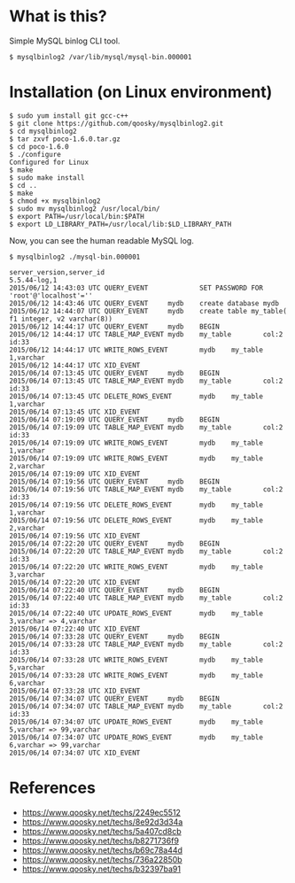 What is this?
==================
Simple MySQL binlog CLI tool.

	$ mysqlbinlog2 /var/lib/mysql/mysql-bin.000001


Installation (on Linux environment)
==================

	$ sudo yum install git gcc-c++
	$ git clone https://github.com/qoosky/mysqlbinlog2.git
	$ cd mysqlbinlog2
	$ tar zxvf poco-1.6.0.tar.gz
	$ cd poco-1.6.0
	$ ./configure
	Configured for Linux
	$ make
	$ sudo make install
	$ cd ..
	$ make
	$ chmod +x mysqlbinlog2
	$ sudo mv mysqlbinlog2 /usr/local/bin/
	$ export PATH=/usr/local/bin:$PATH
	$ export LD_LIBRARY_PATH=/usr/local/lib:$LD_LIBRARY_PATH

Now, you can see the human readable MySQL log.

	$ mysqlbinlog2 ./mysql-bin.000001
	
	server_version,server_id
	5.5.44-log,1
	2015/06/12 14:43:03 UTC QUERY_EVENT             SET PASSWORD FOR 'root'@'localhost'=''
	2015/06/12 14:43:46 UTC QUERY_EVENT     mydb    create database mydb
	2015/06/12 14:44:07 UTC QUERY_EVENT     mydb    create table my_table( f1 integer, v2 varchar(8))
	2015/06/12 14:44:17 UTC QUERY_EVENT     mydb    BEGIN
	2015/06/12 14:44:17 UTC TABLE_MAP_EVENT mydb    my_table        col:2   id:33
	2015/06/12 14:44:17 UTC WRITE_ROWS_EVENT        mydb    my_table        1,varchar
	2015/06/12 14:44:17 UTC XID_EVENT
	2015/06/14 07:13:45 UTC QUERY_EVENT     mydb    BEGIN
	2015/06/14 07:13:45 UTC TABLE_MAP_EVENT mydb    my_table        col:2   id:33
	2015/06/14 07:13:45 UTC DELETE_ROWS_EVENT       mydb    my_table        1,varchar
	2015/06/14 07:13:45 UTC XID_EVENT
	2015/06/14 07:19:09 UTC QUERY_EVENT     mydb    BEGIN
	2015/06/14 07:19:09 UTC TABLE_MAP_EVENT mydb    my_table        col:2   id:33
	2015/06/14 07:19:09 UTC WRITE_ROWS_EVENT        mydb    my_table        1,varchar
	2015/06/14 07:19:09 UTC WRITE_ROWS_EVENT        mydb    my_table        2,varchar
	2015/06/14 07:19:09 UTC XID_EVENT
	2015/06/14 07:19:56 UTC QUERY_EVENT     mydb    BEGIN
	2015/06/14 07:19:56 UTC TABLE_MAP_EVENT mydb    my_table        col:2   id:33
	2015/06/14 07:19:56 UTC DELETE_ROWS_EVENT       mydb    my_table        1,varchar
	2015/06/14 07:19:56 UTC DELETE_ROWS_EVENT       mydb    my_table        2,varchar
	2015/06/14 07:19:56 UTC XID_EVENT
	2015/06/14 07:22:20 UTC QUERY_EVENT     mydb    BEGIN
	2015/06/14 07:22:20 UTC TABLE_MAP_EVENT mydb    my_table        col:2   id:33
	2015/06/14 07:22:20 UTC WRITE_ROWS_EVENT        mydb    my_table        3,varchar
	2015/06/14 07:22:20 UTC XID_EVENT
	2015/06/14 07:22:40 UTC QUERY_EVENT     mydb    BEGIN
	2015/06/14 07:22:40 UTC TABLE_MAP_EVENT mydb    my_table        col:2   id:33
	2015/06/14 07:22:40 UTC UPDATE_ROWS_EVENT       mydb    my_table        3,varchar => 4,varchar
	2015/06/14 07:22:40 UTC XID_EVENT
	2015/06/14 07:33:28 UTC QUERY_EVENT     mydb    BEGIN
	2015/06/14 07:33:28 UTC TABLE_MAP_EVENT mydb    my_table        col:2   id:33
	2015/06/14 07:33:28 UTC WRITE_ROWS_EVENT        mydb    my_table        5,varchar
	2015/06/14 07:33:28 UTC WRITE_ROWS_EVENT        mydb    my_table        6,varchar
	2015/06/14 07:33:28 UTC XID_EVENT
	2015/06/14 07:34:07 UTC QUERY_EVENT     mydb    BEGIN
	2015/06/14 07:34:07 UTC TABLE_MAP_EVENT mydb    my_table        col:2   id:33
	2015/06/14 07:34:07 UTC UPDATE_ROWS_EVENT       mydb    my_table        5,varchar => 99,varchar
	2015/06/14 07:34:07 UTC UPDATE_ROWS_EVENT       mydb    my_table        6,varchar => 99,varchar
	2015/06/14 07:34:07 UTC XID_EVENT


References
==================
- https://www.qoosky.net/techs/2249ec5512
- https://www.qoosky.net/techs/8e92d3d34a
- https://www.qoosky.net/techs/5a407cd8cb
- https://www.qoosky.net/techs/b8271736f9
- https://www.qoosky.net/techs/b69c78a44d
- https://www.qoosky.net/techs/736a22850b
- https://www.qoosky.net/techs/b32397ba91
